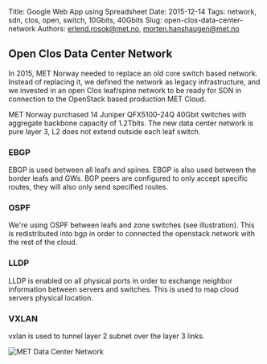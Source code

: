 Title: Google Web App using Spreadsheet
Date: 2015-12-14
Tags: network, sdn, clos, open, switch, 10Gbits, 40Gbits
Slug: open-clos-data-center-network
Authors: erlend.rosok@met.no, morten.hanshaugen@met.no

## Open Clos Data Center Network 

In 2015, MET Norway needed to replace an old core switch based network. Instead of replacing it, we defined the network as legacy infrastructure, and we invested in an open Clos leaf/spine network to be ready for SDN in connection to the OpenStack based production MET Cloud.

MET Norway purchased 14 Juniper QFX5100-24Q 40Gbit switches with aggregate backbone capacity of 1.2Tbits. The new data center network is pure layer 3, L2 does not extend outside each leaf switch.

### EBGP
EBGP is used between all leafs and spines. EBGP is also used between the border leafs and GWs. BGP peers are configured to only accept specific routes, they will also only send specified routes.

### OSPF
We're using OSPF between leafs and zone switches (see illustration). This is redistributed into bgp in order to connected the openstack network with the rest of the cloud.

### LLDP
LLDP is enabled on all physical ports in order to exchange neighbor information between servers and switches. This is used to map cloud servers physical location.

### VXLAN
vxlan is used to tunnel layer 2 subnet over the layer 3 links.

![MET Data Center Network]({filename}/images/Data-Center-Network.png)

